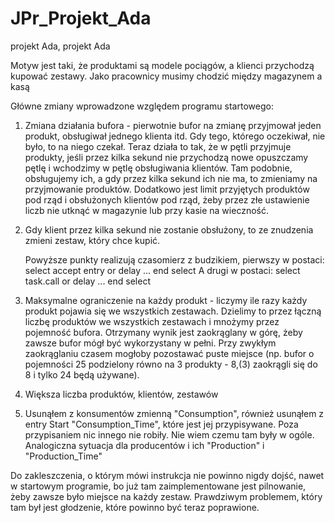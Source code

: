 # JPr_Projekt_Ada
projekt Ada, projekt Ada

Motyw jest taki, że produktami są modele pociągów, a klienci przychodzą kupować zestawy. Jako pracownicy musimy chodzić między magazynem a kasą

Główne zmiany wprowadzone względem programu startowego:
1. Zmiana działania bufora - pierwotnie bufor na zmianę przyjmował jeden produkt, obsługiwał jednego klienta itd. Gdy tego, którego oczekiwał, nie było, to na niego czekał.
   Teraz działa to tak, że w pętli przyjmuje produkty, jeśli przez kilka sekund nie przychodzą nowe opuszczamy pętlę i wchodzimy w pętlę obsługiwania klientów. Tam podobnie, obsługujemy ich, a    gdy przez kilka sekund ich nie ma, to zmieniamy na przyjmowanie produktów.
   Dodatkowo jest limit przyjętych produktów pod rząd i obsłużonych klientów pod rząd, żeby przez złe ustawienie liczb nie utknąć w magazynie lub przy kasie na wieczność.
2. Gdy klient przez kilka sekund nie zostanie obsłużony, to ze znudzenia zmieni zestaw, który chce kupić.

   Powyższe punkty realizują czasomierz z budzikiem, pierwszy w postaci:
       select
         accept entry
       or
         delay
         ...
       end select
   A drugi w postaci:
       select
         task.call
       or
         delay
         ...
       end select

3. Maksymalne ograniczenie na każdy produkt - liczymy ile razy każdy produkt pojawia się we wszystkich zestawach. Dzielimy to przez łączną liczbę produktów we wszystkich zestawach i mnożymy przez pojemność bufora. Otrzymany wynik jest zaokrąglany w górę, żeby zawsze bufor mógł być wykorzystany w pełni. Przy zwykłym zaokrąglaniu czasem mogłoby pozostawać puste miejsce (np. bufor o pojemności 25 podzielony równo na 3 produkty - 8,(3) zaokrągli się do 8 i tylko 24 będą używane).
4. Większa liczba produktów, klientów, zestawów
5. Usunąłem z konsumentów zmienną "Consumption", również usunąłem z entry Start "Consumption_Time", które jest jej przypisywane. Poza przypisaniem nic innego nie robiły. Nie wiem czemu tam były w ogóle. Analogiczna sytuacja dla producentów i ich "Production" i "Production_Time"

Do zakleszczenia, o którym mówi instrukcja nie powinno nigdy dojść, nawet w startowym programie, bo już tam zaimplementowane jest pilnowanie, żeby zawsze było miejsce na każdy zestaw. Prawdziwym problemem, który tam był jest głodzenie, które powinno być teraz poprawione.
